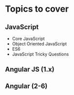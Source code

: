 # Topics to cover
## JavaScript
- Core JavaScript
- Object Oriented JavaScript
- ES6
- JavaScript Tricky Questions

## Angular JS (1.x)

## Angular (2-6)
